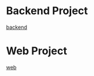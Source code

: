 # Backend Project
[backend](https://github.com/CristhoferAlencar/bolao-copa-backend/tree/main/server)

# Web Project
[web](https://github.com/CristhoferAlencar/bolao-copa-web)